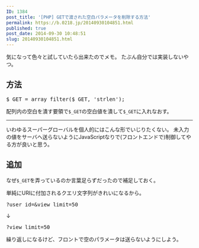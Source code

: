 ```yaml
---
ID: 1384
post_title: '[PHP] GETで渡された空白パラメータを削除する方法'
permalink: https://b.0218.jp/20140930104851.html
published: true
post_date: 2014-09-30 10:48:51
slug: 20140930104851.html
---
```

気になって色々と試していたら出来たのでメモ。
たぶん自分では実装しないやつ。
<!--more-->
<h2>方法</h2>
<pre class="prettyprint linenums lang-php">$_GET = array_filter($_GET, &#039;strlen&#039;);</pre>
配列内の空白を潰す要領で<code>$_GET</code>の空白値を潰して<code>$_GET</code>に入れなおす。
<hr>
いわゆるスーパーグローバルを個人的にはこんな形でいじりたくない。
未入力の値をサーバへ送らないようにJavaScriptなりで(フロントエンドで)制御してやる方が良いと思う。

<h2>追加</h2>
なぜ<code>$_GET</code>を弄っているのか言葉足らずだったので補足しておく。

単純にURIに付加されるクエリ文字列がきれいになるから。
<pre>?user_id=&view_limit=50</pre>
↓
<pre>?view_limit=50</pre>

繰り返しになるけど、フロントで空のパラメータは送らないようにしよう。